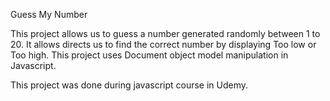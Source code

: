 Guess My Number 
 
 This project allows us to guess a number generated randomly between 1 to 20. 
 It allows directs  us to find the correct number by displaying Too low or Too high.
 This project uses Document object model manipulation in Javascript. 

This project was done during javascript course in Udemy. 
